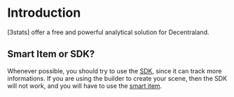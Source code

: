 # Introduction

[3stats] offer a free and powerful analytical solution for Decentraland.


## Smart Item or SDK?

Whenever possible, you should try to use the [SDK](sdk), since it can track more informations.
If you are using the builder to create your scene, then the SDK will not work, and you will
have to use the [smart item](smartitem).
